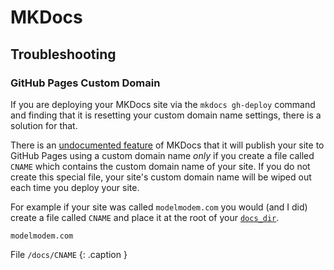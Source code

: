 # MKDocs

## Troubleshooting

### GitHub Pages Custom Domain
If you are deploying your MKDocs site via the `mkdocs gh-deploy` command and finding that it is resetting your custom domain name settings, there is a solution for that.

There is an [undocumented feature][1] of MKDocs that it will publish your site to GitHub Pages using a custom domain name _only_ if you create a file called `CNAME` which contains the custom domain name of your site.  If you do not create this special file, your site's custom domain name will be wiped out each time you deploy your site.

For example if your site was called `modelmodem.com` you would (and I did) create a file called `CNAME` and place it at the root of your [`docs_dir`][2].

```
modelmodem.com
```

File `/docs/CNAME`
{: .caption }

[1]: https://github.com/mkdocs/mkdocs/issues/1257
[2]: https://www.mkdocs.org/user-guide/styling-your-docs/#using-the-docs_dir